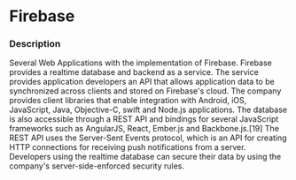 # **Firebase**

### **Description**

Several Web Applications with the implementation of Firebase. Firebase provides a realtime database and backend as a service. The service provides application developers an API that allows application data to be synchronized across clients and stored on Firebase's cloud. The company provides client libraries that enable integration with Android, iOS, JavaScript, Java, Objective-C, swift and Node.js applications. The database is also accessible through a REST API and bindings for several JavaScript frameworks such as AngularJS, React, Ember.js and Backbone.js.[19] The REST API uses the Server-Sent Events protocol, which is an API for creating HTTP connections for receiving push notifications from a server. Developers using the realtime database can secure their data by using the company's server-side-enforced security rules.


